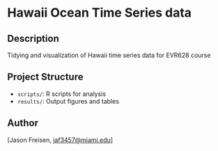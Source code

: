 # Hawaii Ocean Time Series data
## Description
Tidying and visualization of Hawaii time series data for EVR628 course
## Project Structure
- `scripts/`: R scripts for analysis
- `results/`: Output figures and tables
## Author
[Jason Freisen, jaf3457@miami.edu]
